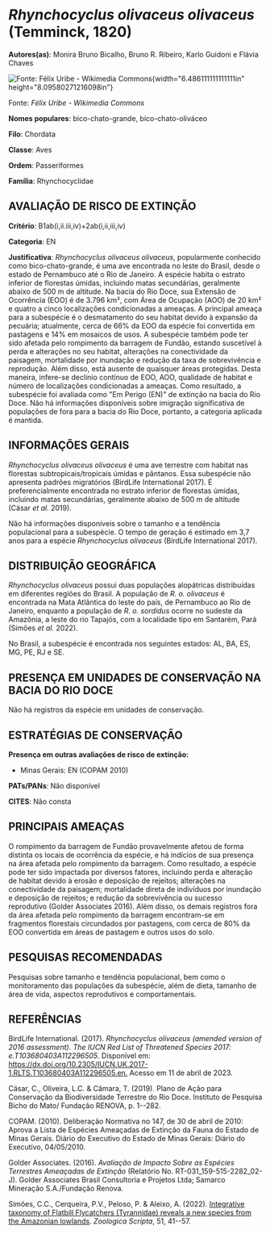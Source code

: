 # *Rhynchocyclus olivaceus olivaceus* (Temminck, 1820)

**Autores(as)**: Monira Bruno Bicalho, Bruno R. Ribeiro, Karlo Guidoni e Flávia Chaves

![Fonte: Félix Uribe - Wikimedia Commons](media/rId20.jpg){width="6.486111111111111in" height="8.09580271216098in"}

Fonte: *Félix Uribe - Wikimedia Commons*

**Nomes populares**: bico-chato-grande, bico-chato-oliváceo

**Filo**: Chordata

**Classe**: Aves

**Ordem**: Passeriformes

**Família**: Rhynchocyclidae

## AVALIAÇÃO DE RISCO DE EXTINÇÃO

**Critério**: B1ab(i,ii.iii,iv)+2ab(i,ii,iii,iv)

**Categoria**: EN

**Justificativa**: *Rhynchocyclus olivaceus olivaceus*, popularmente conhecido como bico-chato-grande, é uma ave encontrada no leste do Brasil, desde o estado de Pernambuco até o Rio de Janeiro. A espécie habita o estrato inferior de florestas úmidas, incluindo matas secundárias, geralmente abaixo de 500 m de altitude. Na bacia do Rio Doce, sua Extensão de Ocorrência (EOO) é de 3.796 km², com Área de Ocupação (AOO) de 20 km² e quatro a cinco localizações condicionadas a ameaças. A principal ameaça para a subespécie é o desmatamento do seu habitat devido à expansão da pecuária; atualmente, cerca de 66% da EOO da espécie foi convertida em pastagens e 14% em mosaicos de usos. A subespécie também pode ter sido afetada pelo rompimento da barragem de Fundão, estando suscetível à perda e alterações no seu habitat, alterações na conectividade da paisagem, mortalidade por inundação e redução da taxa de sobrevivência e reprodução. Além disso, está
ausente de quaisquer áreas protegidas. Desta maneira, infere-se declínio contínuo de EOO, AOO, qualidade de habitat e número de localizações condicionadas a ameaças. Como resultado, a subespécie foi avaliada como "Em Perigo (EN)" de extinção na bacia do Rio Doce. Não há informações disponíveis sobre imigração significativa de populações de fora para a bacia do Rio Doce, portanto, a categoria aplicada é mantida.

## INFORMAÇÕES GERAIS

*Rhynchocyclus olivaceus olivaceus* é uma ave terrestre com habitat nas florestas subtropicais/tropicais úmidas e pântanos. Essa subespécie não apresenta padrões migratórios (BirdLife International 2017). É preferencialmente encontrada no estrato inferior de florestas úmidas, incluindo matas secundárias, geralmente abaixo de 500 m de altitude (Cäsar *et al.* 2019).

Não há informações disponíveis sobre o tamanho e a tendência populacional para a subespécie. O tempo de geração é estimado em 3,7 anos para a espécie *Rhynchocyclus olivaceus* (BirdLife International 2017).

## DISTRIBUIÇÃO GEOGRÁFICA

*Rhynchocyclus olivaceus* possui duas populações alopátricas distribuídas em diferentes regiões do Brasil. A população de *R. o.  olivaceus* é encontrada na Mata Atlântica do leste do país, de Pernambuco ao Rio de Janeiro, enquanto a população de *R. o. sordidus* ocorre no sudeste da Amazônia, a leste do rio Tapajós, com a localidade tipo em Santarém, Pará (Simões *et al.* 2022).

No Brasil, a subespécie é encontrada nos seguintes estados: AL, BA, ES, MG, PE, RJ e SE.

## PRESENÇA EM UNIDADES DE CONSERVAÇÃO NA BACIA DO RIO DOCE

Não há registros da espécie em unidades de conservação.

## ESTRATÉGIAS DE CONSERVAÇÃO

**Presença em outras avaliações de risco de extinção:**

-   Minas Gerais: EN (COPAM 2010)

**PATs/PANs**: Não disponível

**CITES**: Não consta

## PRINCIPAIS AMEAÇAS

O rompimento da barragem de Fundão provavelmente afetou de forma distinta os locais de ocorrência da espécie, e há indícios de sua presença na área afetada pelo rompimento da barragem. Como resultado, a espécie pode ter sido impactada por diversos fatores, incluindo perda e alteração de habitat devido à erosão e deposição de rejeitos; alterações na conectividade da paisagem; mortalidade direta de indivíduos por inundação e deposição de rejeitos; e redução da sobrevivência ou sucesso reprodutivo (Golder Associates 2016). Além disso, os demais registros fora da área afetada pelo rompimento da barragem encontram-se em fragmentos florestais circundados por pastagens, com cerca de 80% da EOO convertida em áreas de pastagem e outros usos do solo.

## PESQUISAS RECOMENDADAS

Pesquisas sobre tamanho e tendência populacional, bem como o monitoramento das populações da subespécie, além de dieta, tamanho de área de vida, aspectos reprodutivos e comportamentais.

## REFERÊNCIAS

BirdLife International. (2017). *Rhynchocyclus olivaceus (amended version of 2016 assessment)*. *The IUCN Red List of Threatened Species 2017: e.T103680403A112296505*. Disponível em: <https://dx.doi.org/10.2305/IUCN.UK.2017-1.RLTS.T103680403A112296505.en.> Acesso em 11 de abril de 2023.

Cäsar, C., Oliveira, L.C. & Câmara, T. (2019). Plano de Ação para Conservação da Biodiversidade Terrestre do Rio Doce. Instituto de Pesquisa Bicho do Mato/ Fundação RENOVA, p. 1--282.

COPAM. (2010). Deliberação Normativa no 147, de 30 de abril de 2010: Aprova a Lista de Espécies Ameaçadas de Extinção da Fauna do Estado de Minas Gerais. Diário do Executivo do Estado de Minas Gerais: Diário do Executivo, 04/05/2010.

Golder Associates. (2016). *Avaliação de Impacto Sobre as Espécies Terrestres Ameaçadas de Extinção* (Relatório No.  RT-031_159-515-2282_02-J). Golder Associates Brasil Consultoria e Projetos Ltda; Samarco Mineração S.A./Fundação Renova.

Simões, C.C., Cerqueira, P.V., Peloso, P. & Aleixo, A. (2022).  [Integrative taxonomy of Flatbill Flycatchers (Tyrannidae) reveals a new species from the Amazonian lowlands](https://doi.org/10.1111/zsc.12519).  *Zoologica Scripta*, 51, 41--57.
